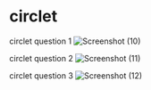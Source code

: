 # circlet
circlet question 1
![Screenshot (10)](https://github.com/krimisha-bhanderi/circlet/assets/131655711/55fd03e6-cd47-4cfe-8f05-f5d89489a9dd)

circlet question 2
![Screenshot (11)](https://github.com/krimisha-bhanderi/circlet/assets/131655711/af037983-2d12-4cc2-a7c4-52fa6665d62f)

circlet question 3
![Screenshot (12)](https://github.com/krimisha-bhanderi/circlet/assets/131655711/6d45554e-3c85-40bf-9b69-4493944eb71a)
